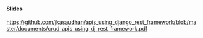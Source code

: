 #### Slides
https://github.com/jkasaudhan/apis_using_django_rest_framework/blob/master/documents/crud_apis_using_dj_rest_framework.pdf



